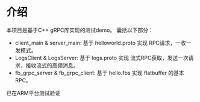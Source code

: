 # 介绍
本项目是基于C++ gRPC库实现的测试demo。
囊括以下部分：
- client_main & server_main: 基于 helloworld.proto 实现 RPC请求，一收一发模式。
- LogsClient & LogsServer: 基于 logs.proto 实现 流式RPC获取，发送一次请求，接收流式的高频消息。
- fb_grpc_server & fb_grpc_client: 基于 hello.fbs 实现 flatbuffer 的基本RPC。

已在ARM平台测试验证